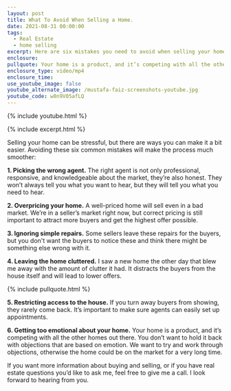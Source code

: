 ```yaml
---
layout: post
title: What To Avoid When Selling a Home.
date: 2021-08-31 00:00:00
tags:
  - Real Estate
  - home selling
excerpt: Here are six mistakes you need to avoid when selling your home.
enclosure:
pullquote: Your home is a product, and it’s competing with all the other homes out there.
enclosure_type: video/mp4
enclosure_time:
use_youtube_image: false
youtube_alternate_image: /mustafa-faiz-screenshots-youtube.jpg
youtube_code: w8n9V05afLQ
---
```

{% include youtube.html %}

{% include excerpt.html %}

Selling your home can be stressful, but there are ways you can make it a bit easier. Avoiding these six common mistakes will make the process much smoother:

**1\. Picking the wrong agent.** The right agent is not only professional, responsive, and knowledgeable about the market, they’re also honest. They won’t always tell you what you want to hear, but they will tell you what you need to hear.

**2\. Overpricing your home.** A well-priced home will sell even in a bad market. We’re in a seller’s market right now, but correct pricing is still important to attract more buyers and get the highest offer possible.

**3\. Ignoring simple repairs.** Some sellers leave these repairs for the buyers, but you don't want the buyers to notice these and think there might be something else wrong with it.

**4\. Leaving the home cluttered.** I saw a new home the other day that blew me away with the amount of clutter it had. It distracts the buyers from the house itself and will lead to lower offers.

{% include pullquote.html %}

**5\. Restricting access to the house.** If you turn away buyers from showing, they rarely come back. It’s important to make sure agents can easily set up appointments.

**6\. Getting too emotional about your home.** Your home is a product, and it’s competing with all the other homes out there. You don’t want to hold it back with objections that are based on emotion. We want to try and work through objections, otherwise the home could be on the market for a very long time.

If you want more information about buying and selling, or if you have real estate questions you’d like to ask me, feel free to give me a call. I look forward to hearing from you.
